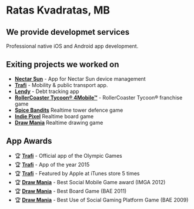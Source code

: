 # Ratas Kvadratas, MB

## We provide developmet services

Professional native iOS and Android app development.

## Exiting projects we worked on

- **[Nectar Sun](https://itunes.apple.com/app/nectar-sun/id1286550945)** - App for Nectar Sun device management
- **[Trafi](https://itunes.apple.com/app/trafi/id791973944)** - Mobility & public transport app.
- **[Lendy](https://play.google.com/store/apps/details?id=com.lendy.android)** - Debt tracking app
- **[RollerCoaster Tycoon® 4Mobile™](https://itunes.apple.com/us/app/rollercoaster-tycoon-4mobile/id797639732)** - RollerCoaster Tycoon® franchise game
- **[Spice Bandits](https://itunes.apple.com/app/spice-bandits/id467338170)** Realtime tower defence game
- **[Indie Pixel](https://itunes.apple.com/app/indie-pixel/id649804179)** Realtime board game
- **[Draw Mania](https://itunes.apple.com/us/app/draw-mania/id483550450)** Realtime drawing game 


## App Awards
- 🏆 **[Trafi](https://itunes.apple.com/app/trafi/id791973944)** - Official app of the Olympic Games
- 🏆 **[Trafi](https://itunes.apple.com/app/trafi/id791973944)** - App of the year 2015
- 🏆 **[Trafi](https://itunes.apple.com/app/trafi/id791973944)** - Featured by Apple at iTunes store 5 times
- 🏆 **[Draw Mania](https://itunes.apple.com/us/app/draw-mania/id483550450)** - Best Social Mobile Game award (IMGA 2012)
- 🏆 **[Draw Mania](https://itunes.apple.com/us/app/draw-mania/id483550450)** - Best Board Game (BAE 2011)
- 🏆 **[Draw Mania](https://itunes.apple.com/us/app/draw-mania/id483550450)** - Best Use of Social Gaming Platform Game (BAE 2009)